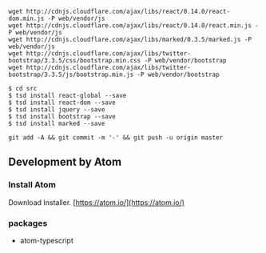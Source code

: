 
```
wget http://cdnjs.cloudflare.com/ajax/libs/react/0.14.0/react-dom.min.js -P web/vendor/js
wget http://cdnjs.cloudflare.com/ajax/libs/react/0.14.0/react.min.js -P web/vendor/js
wget http://cdnjs.cloudflare.com/ajax/libs/marked/0.3.5/marked.js -P web/vendor/js
wget http://cdnjs.cloudflare.com/ajax/libs/twitter-bootstrap/3.3.5/css/bootstrap.min.css -P web/vendor/bootstrap
wget http://cdnjs.cloudflare.com/ajax/libs/twitter-bootstrap/3.3.5/js/bootstrap.min.js -P web/vendor/bootstrap
```

```
$ cd src
$ tsd install react-global --save
$ tsd install react-dom --save
$ tsd install jquery --save
$ tsd install bootstrap --save
$ tsd install marked --save
```

```
git add -A && git commit -m '-' && git push -u origin master
```

## Development by Atom

### Install Atom

Download Installer.
[https://atom.io/](https://atom.io/)

### packages

* atom-typescript
